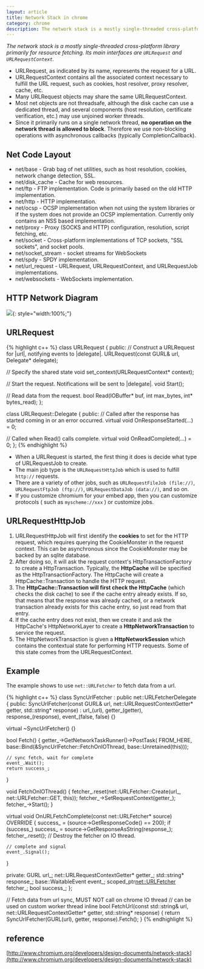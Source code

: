 ```yaml
---
layout: article
title: Network Stack in chrome
category: chrome
description: The network stack is a mostly single-threaded cross-platform library primarily for resource fetching. Its main interfaces are URLRequest and URLRequestContext. 
---
```

*The network stack is a mostly single-threaded cross-platform library primarily for resource fetching. Its main interfaces are `URLRequest` and `URLRequestContext`.*

- URLRequest, as indicated by its name, represents the request for a URL.  
- URLRequestContext contains all the associated context necessary to fulfill the URL request, such as cookies, host resolver, proxy resolver, cache, etc.  
- Many URLRequest objects may share the same URLRequestContext.  
- Most net objects are not threadsafe, although the disk cache can use a dedicated thread, and several components (host resolution, certificate verification, etc.) may use unjoined worker threads.  
- Since it primarily runs on a single network thread, **no operation on the network thread is allowed to block**. Therefore we use non-blocking operations with asynchronous callbacks (typically CompletionCallback). 


## Net Code Layout

- net/base - Grab bag of net utilities, such as host resolution, cookies, network change detection, SSL.
- net/disk_cache - Cache for web resources.
- net/ftp - FTP implementation.  Code is primarily based on the old HTTP implementation.
- net/http - HTTP implementation.
- net/ocsp - OCSP implementation when not using the system libraries or if the system does not provide an OCSP implementation.  Currently only contains an NSS based implementation.
- net/proxy - Proxy (SOCKS and HTTP) configuration, resolution, script fetching, etc.
- net/socket - Cross-platform implementations of TCP sockets, "SSL sockets", and socket pools.
- net/socket_stream - socket streams for WebSockets
- net/spdy - SPDY implementation.
- net/url_request - URLRequest, URLRequestContext, and URLRequestJob implementations.
- net/websockets - WebSockets implementation.


## HTTP Network Diagram

![](http://www.suninf.net/images/http_diagram.png){: style="width:100%;"}


## URLRequest

{% highlight c++ %}
class URLRequest {
 public:
  // Construct a URLRequest for |url|, notifying events to |delegate|.
  URLRequest(const GURL& url, Delegate* delegate);
  
  // Specify the shared state
  void set_context(URLRequestContext* context);

  // Start the request.  Notifications will be sent to |delegate|.
  void Start();

  // Read data from the request.
  bool Read(IOBuffer* buf, int max_bytes, int* bytes_read);
};

class URLRequest::Delegate {
 public:
  // Called after the response has started coming in or an error occurred.
  virtual void OnResponseStarted(...) = 0;

  // Called when Read() calls complete.
  virtual void OnReadCompleted(...) = 0;
};
{% endhighlight %}

- When a URLRequest is started, the first thing it does is decide what type of URLRequestJob to create.  
- The main job type is the `URLRequestHttpJob` which is used to fulfill `http://` requests.  
- There are a variety of other jobs, such as `URLRequestFileJob (file://)`, `URLRequestFtpJob (ftp://)`, `URLRequestDataJob (data://)`, and so on.  
- If you customize chromium for your embed app, then you can customize protocols ( such as `myscheme://xxx` ) or customize jobs.


## URLRequestHttpJob

1. URLRequestHttpJob will first identify the **cookies** to set for the HTTP request, which requires querying the CookieMonster in the request context.  This can be asynchronous since the CookieMonster may be backed by an sqlite database.  
2. After doing so, it will ask the request context's HttpTransactionFactory to create a HttpTransaction. Typically, the **HttpCache** will be specified as the HttpTransactionFactory. The HttpCache will create a HttpCache::Transaction to handle the HTTP request.  
3. The **HttpCache::Transaction will first check the HttpCache** (which checks the disk cache) to see if the cache entry already exists.  If so, that means that the response was already cached, or a network transaction already exists for this cache entry, so just read from that entry. 
4. If the cache entry does not exist, then we create it and ask the HttpCache's HttpNetworkLayer to create a **HttpNetworkTransaction** to service the request.  
5. The HttpNetworkTransaction is given a **HttpNetworkSession** which contains the contextual state for performing HTTP requests. Some of this state comes from the URLRequestContext.


## Example
The example shows to use `net::URLFetcher` to fetch data from a url.

{% highlight c++ %}
class SyncUrlFetcher : public net::URLFetcherDelegate {
public:
  SyncUrlFetcher(const GURL& url,
    net::URLRequestContextGetter* getter,
    std::string* response)
    : url_(url), getter_(getter), response_(response), event_(false, false) {}

  virtual ~SyncUrlFetcher() {}

  bool Fetch() {
    getter_->GetNetworkTaskRunner()->PostTask(
      FROM_HERE,
      base::Bind(&SyncUrlFetcher::FetchOnIOThread, base::Unretained(this)));
    
    // sync fetch, wait for complete  
    event_.Wait();
    return success_;
  }

  void FetchOnIOThread() {
    fetcher_.reset(net::URLFetcher::Create(url_, net::URLFetcher::GET, this));
    fetcher_->SetRequestContext(getter_);
    fetcher_->Start();
  }

  virtual void OnURLFetchComplete(const net::URLFetcher* source) OVERRIDE {
    success_ = (source->GetResponseCode() == 200);
    if (success_)
      success_ = source->GetResponseAsString(response_);
    fetcher_.reset();  // Destroy the fetcher on IO thread.
    
    // complete and signal
    event_.Signal();
  }

private:
  GURL url_;
  net::URLRequestContextGetter* getter_;
  std::string* response_;
  base::WaitableEvent event_;
  scoped_ptr<net::URLFetcher> fetcher_;
  bool success_;
};

// Fetch data from url sync, MUST NOT call on chrome IO thread
// can be used on custom worker thread
inline bool FetchUrl(const std::string& url,
  net::URLRequestContextGetter* getter,
  std::string* response) {
    return SyncUrlFetcher(GURL(url), getter, response).Fetch();
}
{% endhighlight %}

## reference
[http://www.chromium.org/developers/design-documents/network-stack](http://www.chromium.org/developers/design-documents/network-stack)

